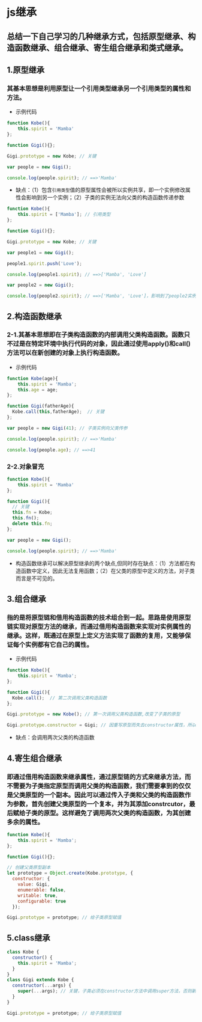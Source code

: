 # js继承

## 总结一下自己学习的几种继承方式，包括原型继承、构造函数继承、组合继承、寄生组合继承和类式继承。

## 1.原型继承

### 其基本思想是利用原型让一个引用类型继承另一个引用类型的属性和方法。

- 示例代码
```js
function Kobe(){
    this.spirit = 'Mamba'
};

function Gigi(){};

Gigi.prototype = new Kobe; // 关键

var people = new Gigi();

console.log(people.spirit); // ==>'Mamba'

```

- 缺点：（1）包含`引用类型`值的原型属性会被所以实例共享，即一个实例修改属性会影响到另一个实例；（2）子类的实例无法向父类的构造函数传递参数
```js
function Kobe(){
    this.spirit = ['Mamba']; // 引用类型
};

function Gigi(){};

Gigi.prototype = new Kobe; // 关键

var people1 = new Gigi();

people1.spirit.push('Love');

console.log(people1.spirit); // ==>['Mamba', 'Love']

var people2 = new Gigi();

console.log(people2.spirit); // ==>['Mamba', 'Love']，影响到了people2实例

```
## 2.构造函数继承

### 2-1.其基本思想即在子类构造函数的内部调用父类构造函数。函数只不过是在特定环境中执行代码的对象，因此通过使用apply()和call()方法可以在新创建的对象上执行构造函数。

- 示例代码

```js
function Kobe(age){
    this.spirit = 'Mamba';
    this.age = age;
};

function Gigi(fatherAge){
  Kobe.call(this,fatherAge);  // 关键
};

var people = new Gigi(41); // 子类实例向父类传参

console.log(people.spirit); // ==>'Mamba'

console.log(people.age); // ==>41


```

### 2-2.对象冒充

```js
function Kobe(){
    this.spirit = 'Mamba'
};

function Gigi(){
  // 关键
  this.fn = Kobe;
  this.fn();
  delete this.fn;
};

var people = new Gigi();

console.log(people.spirit); // ==>'Mamba'

```



- 构造函数继承可以解决原型继承的两个缺点,但同时存在缺点：（1）方法都在构造函数中定义，因此无法复用函数；（2）在父类的原型中定义的方法，对子类而言是不可见的。

## 3.组合继承

### 指的是将原型链和借用构造函数的技术组合到一起。思路是使用原型链实现对原型方法的继承，而通过借用构造函数来实现对实例属性的继承。这样，既通过在原型上定义方法实现了函数的复用，又能够保证每个实例都有它自己的属性。

- 示例代码

```js
function Kobe(){
    this.spirit = 'Mamba';
};

function Gigi(){
  Kobe.call();  // 第二次调用父类构造函数
};

Gigi.prototype = new Kobe(); // 第一次调用父类构造函数,改变了子类的原型

Gigi.prototype.constructor = Gigi; // 因重写原型而失去constructor属性，所以要对constrcutor重新赋值

```
- 缺点：会调用两次父类的构造函数

## 4.寄生组合继承

### 即通过借用构造函数来继承属性，通过原型链的方式来继承方法，而不需要为子类指定原型而调用父类的构造函数，我们需要拿到的仅仅是父类原型的一个副本。因此可以通过传入子类和父类的构造函数作为参数，首先创建父类原型的一个复本，并为其添加constrcutor，最后赋给子类的原型。这样避免了调用两次父类的构造函数，为其创建多余的属性。

```js
function Kobe(){
    this.spirit = 'Mamba';
};

function Gigi(){};

// 创建父类原型副本
let prototype = Object.create(Kobe.prototype, {
  constructor: {
    value: Gigi,
    enumerable: false,
    writable: true,
    configurable: true
  }); 

Gigi.prototype = prototype; // 给子类原型赋值

```
## 5.class继承

```js
class Kobe {
  constructor() {
    this.spirit = 'Mamba';
  }
}
class Gigi extends Kobe {
  constructor(...args) {
    super(...args); // 关键，子类必须在constructor方法中调用super方法，否则新建实例时会报错。这是因为子类自己的this对象必须先通过父类的构造函数完成塑造
  }
}

Gigi.prototype = prototype; // 给子类原型赋值

```